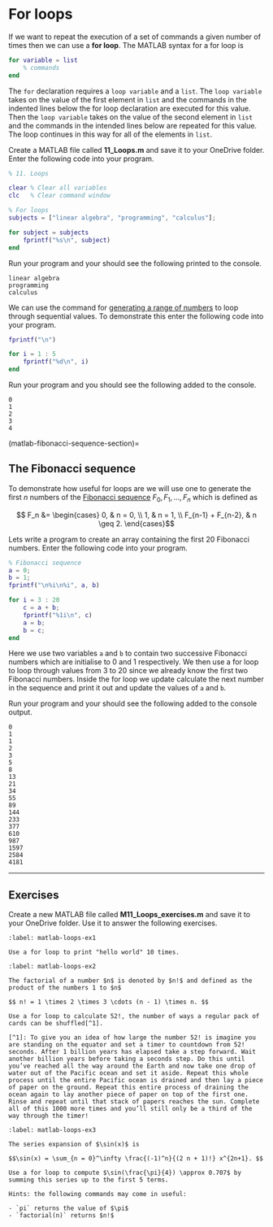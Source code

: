 # For loops

If we want to repeat the execution of a set of commands a given number of times then we can use a **for loop**. The MATLAB syntax for a for loop is

```matlab
for variable = list
    % commands
end
```

The `for` declaration requires a `loop variable` and a `list`. The `loop variable` takes on the value of the first element in `list` and the commands in the indented lines below the for loop declaration are executed for this value. Then the `loop variable` takes on the value of the second element in `list` and the commands in the intended lines below are repeated for this value. The loop continues in this way for all of the elements in `list`.

Create a MATLAB file called **11_Loops.m** and save it to your OneDrive folder. Enter the following code into your program.

```matlab
% 11. Loops

clear % Clear all variables
clc   % Clear command window

% For loops
subjects = ["linear algebra", "programming", "calculus"];

for subject = subjects
    fprintf("%s\n", subject)
end
```

Run your program and your should see the following printed to the console.

```text
linear algebra
programming
calculus
```

We can use the command for [generating a range of numbers](matlab-range-section) to loop through sequential values. To demonstrate this enter the following code into your program.

```matlab
fprintf("\n")

for i = 1 : 5
    fprintf("%d\n", i)
end
```

Run your program and you should see the following added to the console.

```text
0
1
2
3
4
```

(matlab-fibonacci-sequence-section)=

## The Fibonacci sequence

To demonstrate how useful for loops are we will use one to generate the first $n$ numbers of the <a href="https://en.wikipedia.org/wiki/Fibonacci_sequence" target="_blank">Fibonacci sequence</a> $F_0, F_1, \ldots, F_n$ which is defined as

$$ F_n &= \begin{cases} 0, & n = 0, \\ 1, & n = 1, \\ F_{n-1} + F_{n-2}, & n \geq 2. \end{cases}$$

Lets write a program to create an array containing the first 20 Fibonacci numbers. Enter the following code into your program.

```matlab
% Fibonacci sequence
a = 0;
b = 1;
fprintf("\n%i\n%i", a, b)

for i = 3 : 20
    c = a + b;
    fprintf("%1i\n", c)
    a = b;
    b = c;
end
```

Here we use two variables `a` and `b` to contain two successive Fibonacci numbers which are initialise to 0 and 1 respectively. We then use a for loop to loop through values from 3 to 20 since we already know the first two Fibonacci numbers. Inside the for loop we update calculate the next number in the sequence and print it out and update the values of `a` and `b`.

Run your program and your should see the following added to the console output.

```text
0
1
1
2
3
5
8
13
21
34
55
89
144
233
377
610
987
1597
2584
4181
```

---

## Exercises

Create a new MATLAB file called **M11_Loops_exercises.m** and save it to your OneDrive folder. Use it to answer the following exercises.

```{exercise}
:label: matlab-loops-ex1

Use a for loop to print "hello world" 10 times.
```

```{exercise}
:label: matlab-loops-ex2

The factorial of a number $n$ is denoted by $n!$ and defined as the product of the numbers 1 to $n$

$$ n! = 1 \times 2 \times 3 \cdots (n - 1) \times n. $$

Use a for loop to calculate 52!, the number of ways a regular pack of cards can be shuffled[^1].

[^1]: To give you an idea of how large the number 52! is imagine you are standing on the equator and set a timer to countdown from 52! seconds. After 1 billion years has elapsed take a step forward. Wait another billion years before taking a seconds step. Do this until you’ve reached all the way around the Earth and now take one drop of water out of the Pacific ocean and set it aside. Repeat this whole process until the entire Pacific ocean is drained and then lay a piece of paper on the ground. Repeat this entire process of draining the ocean again to lay another piece of paper on top of the first one. Rinse and repeat until that stack of papers reaches the sun. Complete all of this 1000 more times and you’ll still only be a third of the way through the timer!
```

```{exercise}
:label: matlab-loops-ex3

The series expansion of $\sin(x)$ is

$$\sin(x) = \sum_{n = 0}^\infty \frac{(-1)^n}{(2 n + 1)!} x^{2n+1}. $$

Use a for loop to compute $\sin(\frac{\pi}{4}) \approx 0.707$ by summing this series up to the first 5 terms. 

Hints: the following commands may come in useful:

- `pi` returns the value of $\pi$
- `factorial(n)` returns $n!$
```
